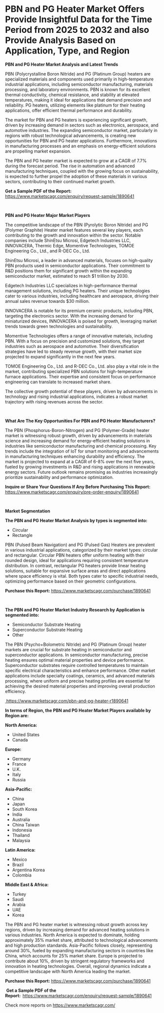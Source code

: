 <p><h1>PBN and PG Heater Market Offers Provide Insightful Data for the Time Period from 2025 to 2032 and also Provide Analysis Based on Application, Type, and Region</h1></p><p><strong>PBN and PG Heater Market Analysis and Latest Trends</strong></p>
<p><p>PBN (Polycrystalline Boron Nitride) and PG (Platinum Group) heaters are specialized materials and components used primarily in high-temperature industrial applications, including semiconductor manufacturing, materials processing, and laboratory environments. PBN is known for its excellent thermal conductivity, chemical resistance, and stability at elevated temperatures, making it ideal for applications that demand precision and reliability. PG heaters, utilizing elements like platinum for their heating applications, offer efficient thermal performance and durability.</p><p>The market for PBN and PG heaters is experiencing significant growth, driven by increasing demand in sectors such as electronics, aerospace, and automotive industries. The expanding semiconductor market, particularly in regions with robust technological advancements, is creating new opportunities for PBN and PG heater applications. Furthermore, innovations in manufacturing processes and an emphasis on energy-efficient solutions are propelling market expansion.</p><p>The PBN and PG heater market is expected to grow at a CAGR of 7.7% during the forecast period. The rise in automation and advanced manufacturing techniques, coupled with the growing focus on sustainability, is expected to further propel the adoption of these materials in various sectors, contributing to their continued market growth.</p></p>
<p><strong>Get a Sample PDF of the Report:&nbsp;</strong> <a href="https://www.marketscagr.com/enquiry/request-sample/1890641?utm_campaign=3510&utm_medium=2&utm_source=Github&utm_content=ia&utm_term=07042025&utm_id=pbn-and-pg-heater">https://www.marketscagr.com/enquiry/request-sample/1890641</a></p>
<p>&nbsp;</p>
<p><strong>PBN and PG Heater Major Market Players</strong></p>
<p><p>The competitive landscape of the PBN (Pyrolytic Boron Nitride) and PG (Polymer Graphite) Heater market features several key players, each contributing to the growth and innovation within the sector. Notable companies include ShinEtsu Microsi, Edgetech Industries LLC, INNOVACERA, Thermic Edge, Momentive Technologies, TOMOE Engineering Co., Ltd., and R-DEC Co., Ltd.</p><p>ShinEtsu Microsi, a leader in advanced materials, focuses on high-quality PBN products used in semiconductor applications. Their commitment to R&D positions them for significant growth within the expanding semiconductor market, estimated to reach $1 trillion by 2030.</p><p>Edgetech Industries LLC specializes in high-performance thermal management solutions, including PG heaters. Their unique technologies cater to various industries, including healthcare and aerospace, driving their annual sales revenue towards $30 million.</p><p>INNOVACERA is notable for its premium ceramic products, including PBN, targeting the electronics sector. With the increasing demand for miniaturized devices, INNOVACERA is poised for growth, leveraging market trends towards green technologies and sustainability.</p><p>Momentive Technologies offers a range of innovative materials, including PBN. With a focus on precision and customized solutions, they target industries such as aerospace and automotive. Their diversification strategies have led to steady revenue growth, with their market size projected to expand significantly in the next few years.</p><p>TOMOE Engineering Co., Ltd. and R-DEC Co., Ltd. also play a vital role in the market, contributing specialized PBN solutions for high-temperature furnace applications. Their expertise and consistent focus on performance engineering can translate to increased market share.</p><p>The collective growth potential of these players, driven by advancements in technology and rising industrial applications, indicates a robust market trajectory with rising revenues across the sector.</p></p>
<p>&nbsp;</p>
<p><strong>What Are The Key Opportunities For PBN and PG Heater Manufacturers?</strong></p>
<p><p>The PBN (Phosphorus-Boron-Nitrogen) and PG (Polymer-Grade) heater market is witnessing robust growth, driven by advancements in materials science and increasing demand for energy-efficient heating solutions in industries like semiconductor manufacturing and chemical processing. Key trends include the integration of IoT for smart monitoring and advancements in manufacturing techniques enhancing durability and efficiency. The market is projected to expand at a CAGR of 6-8% over the next five years, fueled by growing investments in R&D and rising applications in renewable energy sectors. Future outlook remains promising as industries increasingly prioritize sustainability and performance optimization.</p></p>
<p><strong>Inquire or Share Your Questions If Any Before Purchasing This Report:</strong> <a href="https://www.marketscagr.com/enquiry/pre-order-enquiry/1890641?utm_campaign=3510&utm_medium=2&utm_source=Github&utm_content=ia&utm_term=07042025&utm_id=pbn-and-pg-heater">https://www.marketscagr.com/enquiry/pre-order-enquiry/1890641</a></p>
<p>&nbsp;</p>
<p><strong>Market Segmentation</strong></p>
<p><strong>The PBN and PG Heater Market Analysis by types is segmented into:</strong></p>
<p><ul><li>Circular</li><li>Rectangle</li></ul></p>
<p><p>PBN (Pulsed Beam Navigation) and PG (Pulsed Gas) Heaters are prevalent in various industrial applications, categorized by their market types: circular and rectangular. Circular PBN heaters offer uniform heating with their rounded design, ideal for applications requiring consistent temperature distribution. In contrast, rectangular PG heaters provide linear heating solutions, suitable for expansive surface areas and direct applications where space efficiency is vital. Both types cater to specific industrial needs, optimizing performance based on their geometric configurations.</p></p>
<p><strong>Purchase this Report:&nbsp;</strong><a href="https://www.marketscagr.com/purchase/1890641?utm_campaign=3510&utm_medium=2&utm_source=Github&utm_content=ia&utm_term=07042025&utm_id=pbn-and-pg-heater">https://www.marketscagr.com/purchase/1890641</a></p>
<p>&nbsp;</p>
<p><strong>The PBN and PG Heater Market Industry Research by Application is segmented into:</strong></p>
<p><ul><li>Semiconductor Substrate Heating</li><li>Superconductor Substrate Heating</li><li>Other</li></ul></p>
<p><p>The PBN (Psycho+Bolometric Nitride) and PG (Platinum Group) heater markets are crucial for substrate heating in semiconductor and superconductor applications. In semiconductor manufacturing, precise heating ensures optimal material properties and device performance. Superconductor substrates require controlled temperatures to maintain specific electrical characteristics and enhance performance. Other market applications include specialty coatings, ceramics, and advanced materials processing, where uniform and precise heating profiles are essential for achieving the desired material properties and improving overall production efficiency.</p></p>
<p><a href="https://www.marketscagr.com/pbn-and-pg-heater-r1890641?utm_campaign=3510&utm_medium=2&utm_source=Github&utm_content=ia&utm_term=07042025&utm_id=pbn-and-pg-heater">&nbsp;https://www.marketscagr.com/pbn-and-pg-heater-r1890641</a></p>
<p><strong>In terms of Region, the PBN and PG Heater Market Players available by Region are:</strong></p>
<p>
    <p> <strong> North America: </strong>
        <ul>
            <li>United States</li>
            <li>Canada</li>
        </ul>
        </p> 
    <p> <strong> Europe: </strong>
        <ul>
            <li>Germany</li>
            <li>France</li>
            <li>U.K.</li>
            <li>Italy</li>
            <li>Russia</li>
        </ul>
        </p> 
    <p> <strong> Asia-Pacific: </strong>
        <ul>
            <li>China</li>
            <li>Japan</li>
            <li>South Korea</li>
            <li>India</li>
            <li>Australia</li>
            <li>China Taiwan</li>
            <li>Indonesia</li>
            <li>Thailand</li>
            <li>Malaysia</li>
        </ul>
        </p> 
    <p> <strong> Latin America: </strong>
        <ul>
            <li>Mexico</li>
            <li>Brazil</li>
            <li>Argentina Korea</li>
            <li>Colombia</li>
        </ul>
        </p> 
    <p> <strong> Middle East & Africa: </strong>
        <ul>
            <li>Turkey</li>
            <li>Saudi</li>
            <li>Arabia</li>
            <li>UAE</li>
            <li>Korea</li>
        </ul>
    </p>
    </p>
<p><p>The PBN and PG heater market is witnessing robust growth across key regions, driven by increasing demand for advanced heating solutions in various industries. North America is expected to dominate, holding approximately 35% market share, attributed to technological advancements and high production standards. Asia-Pacific follows closely, representing around 30%, fueled by expanding manufacturing sectors in countries like China, which accounts for 25% market share. Europe is projected to contribute about 10%, driven by stringent regulatory frameworks and innovation in heating technologies. Overall, regional dynamics indicate a competitive landscape with North America leading the market.</p></p>
<p><strong>Purchase this Report: </strong><a href="https://www.marketscagr.com/purchase/1890641?utm_campaign=3510&utm_medium=2&utm_source=Github&utm_content=ia&utm_term=07042025&utm_id=pbn-and-pg-heater">https://www.marketscagr.com/purchase/1890641</a></p>
<p>&nbsp;<strong>Get a Sample PDF of the Report:&nbsp;&nbsp;</strong><a href="https://www.marketscagr.com/enquiry/request-sample/1890641?utm_campaign=3510&utm_medium=2&utm_source=Github&utm_content=ia&utm_term=07042025&utm_id=pbn-and-pg-heater">https://www.marketscagr.com/enquiry/request-sample/1890641</a></p>
<p><strong></strong></p>
<p>Check more reports on <a href="https://www.marketscagr.com/?utm_campaign=3510&utm_medium=2&utm_source=Github&utm_content=ia&utm_term=07042025&utm_id=pbn-and-pg-heater">https://www.marketscagr.com/</a></p>